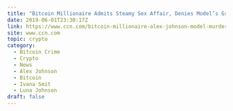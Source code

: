 ```yaml
---
title: "Bitcoin Millionaire Admits Steamy Sex Affair, Denies Model’s Grisly Murder"
date: 2019-06-01T23:30:17Z
link: https://www.ccn.com/bitcoin-millionaire-alex-johnson-model-murder?utm_medium=RSS&utm_source=hune
site: www.ccn.com
topic: crypto
category:
  - Bitcoin Crime
  - Crypto
  - News
  - Alex Johnson
  - Bitcoin
  - Ivana Smit
  - Luna Johnson
draft: false
---
```

